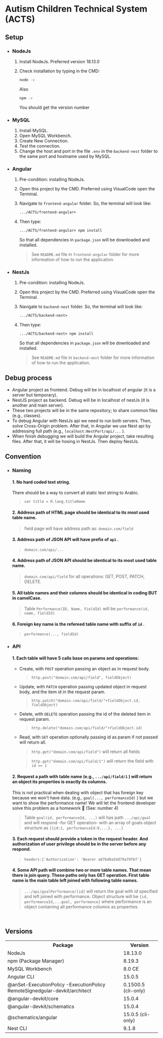 # Autism Children Technical System (ACTS)

## Setup

- ### NodeJs

  1. Install NodeJs. Preferred version 18.13.0
  2. Check installation by typing in the CMD:

      ```cmd
      node -v
      ```

      Also

      ```cmd
      npm -v
      ```

      You should get the version number

- ### MySQL

  1. Install MySQL.
  2. Open MySQL Workbench.
  3. Create New Connection.
  4. Test the connection.
  5. Change the host and port in the file `.env` in the `backend-nest` folder to the same port and hostname used by MySQL.

- ### Angular

  1. Pre-condition: installing NodeJs.
  2. Open this project by the CMD. Preferred using VisualCode open the Terminal.
  3. Navigate to `frontend-angular` folder. So, the terminal will look like:

      ```cmd
      .../ACTS/frontend-angular>
      ```

  4. Then type:

      ```cmd
      .../ACTS/frontend-angular> npm install
      ```

      So that all dependencies in `package.json` will be downloaded and installed.
      >See `README.md` file in `frontend-angular` folder for more information of how to run the application.

- ### NestJs

  1. Pre-condition: installing NodeJs.
  2. Open this project by the CMD. Preferred using VisualCode open the Terminal.
  3. Navigate to `backend-nest` folder. So, the terminal will look like:

      ```cmd
      .../ACTS/backend-nest>
      ```

  4. Then type:

      ```cmd
      .../ACTS/backend-nest> npm install
      ```

      So that all dependencies in `package.json` will be downloaded and installed.
      >See `README.md` file in `backend-nest` folder for more information of how to run the application.

## Debug process

- Angular project as frontend. Debug will be in localhost of angular (it is a server but temporary).
- NestJS project as backend. Debug will be in localhost of nestJs (it is another and main server).
- These two projects will be in the same repository; to share common files (e.g., classes).
- To debug Angular with NestJs api we need to run both servers. Then, solve Cross-Origin problem. After that, in Angular we use Nest api by addressing full path (e.g., `localhost:NestPort/api/...` ).
- When finish debugging we will build the Angular project, take resulting files. After that, it will be hosing in NestJs. Then deploy NestJs.

## Convention

- ### **Naming**

  #### **1. No hard coded text string.**

  There should be a way to convert all static text string to Arabic.
  >`var title = R.lang.titleName`

  #### **2. Address path of HTML page should be identical to its most used table name.**

  > field page will have address path as: `domain.com/field`

  #### **3. Address path of JSON API will have prefix of `api` .**

  >`domain.com/api/...`

  #### **4. Address path of JSON API should be identical to its most used table name.**

  >`domain.com/api/field` for all operations: GET, POST, PATCH, DELETE.

  #### **5. All table names and their columns should be identical in coding BUT in camelCase.**

  > Table `Performance(ID, Name, FieldId)` will be `performance(id, name, fieldId)`

  #### **6. Foreign key name is the refereed table name with suffix of `id` .**

    > `performance(..., fieldId)`

- ### **API**

  #### **1. Each table will have 5 calls base on params and operations:**
  
  - Create, with `POST` operation passing an object as in request body.
    > `http.post("domain.com/api/field", fieldObject)`

  - Update, with `PATCH` operation passing updated object in request body, and the item id in the request param.
    > `http.patch("domain.com/api/field/"+fieldObject.id, fieldObject)`

  - Delete, with `DELETE` operation passing the id of the deleted item in request param.
    > `http.delete("domain.com/api/field/"+fieldObject.id)`

  - Read, with `GET` operation optionally passing id as param if not passed will return all.
    > `http.get("domain.com/api/field")` will return all fields

    > `http.get("domain.com/api/field/1")` will return the field with `id == 1`

  #### **2. Request a path with table name (e.g., `.../api/field/1` ) will return an object its properties is exactly its columns.**

    This is not practical when dealing with object that has foreign key because we won't have data. (e.g., `goal(..., performanceId)` ) but we want to show the performance name! We will let the frontend developer solve this problem as a homework 🙂 (See: number 4)

  > Table `goal(id, performanceId, ...)` will has path `.../api/goal` and will respond -for GET operation- with an array of goals object structure as `[{id:1, performanceId:9,...}, ...]`

  #### **3. Each request should provide a token in the request header. And authorization of user privilege should be in the server before any respond.**
  
  > `headers:{'Authorization': 'Bearer a876d8a5dd79a79f6f'}`

  #### **4. Some API path will combine two or more table names. That mean there is join query. These paths only has GET operation. First table name is the main table left joined with following table names.**
  
  > `.../api/goalPerformance/[id]` will return the goal with id specified and left joined with performance. Object structure will be `{id, performanceId,...goal, performance}` where performance is an object containing all performance columns as properties.

<br/>

## Versions

<table>
  <tr>
  <th>
  Package</th>
  <th>
  Version</th></tr>
  <tr><td>NodeJs</td><td>18.13.0</td></tr>
  <tr><td>npm (Package Manager)</td><td>8.19.3</td></tr>
  <tr><td>MySQL Workbench</td><td>8.0 CE</td></tr>
  <tr><td>Angular CLI</td><td>15.0.5</td></tr>
  <tr><td>@anSet-ExecutionPolicy -ExecutionPolicy RemoteSignedgular-devkit/architect</td><td>0.1500.5 (cli-only)</td></tr>
  <tr><td>@angular-devkit/core</td><td>15.0.4</td></tr>
  <tr><td>@angular-devkit/schematics</td><td>15.0.4</td></tr>
  <tr><td>@schematics/angular</td><td>15.0.5 (cli-only)</td></tr>
  <tr><td>Nest CLI</td><td>9.1.8</td></tr>
</table>
